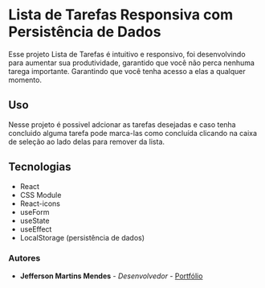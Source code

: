 # Lista de Tarefas Responsiva com Persistência de Dados

Esse projeto Lista de Tarefas é intuitivo e responsivo, foi desenvolvindo para aumentar sua produtividade, garantido que você não perca nenhuma tarega importante.
Garantindo que você tenha acesso a elas a qualquer momento. 


## Uso 
  Nesse projeto é possivel adcionar as tarefas desejadas e caso tenha concluido alguma tarefa
  pode marca-las como concluída clicando na caixa de seleção ao lado delas para remover da lista.

## Tecnologias
  - React
  - CSS Module
  - React-icons
  - useForm
  - useState
  - useEffect
  - LocalStorage (persistência de dados)

### Autores

- **Jefferson Martins Mendes** - *Desenvolvedor* - [Portfólio](https://jeffmmartins.github.io/Portfolio-Jefferson/)
  
  
   
